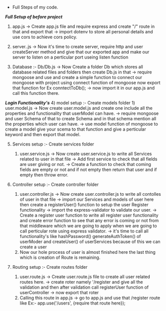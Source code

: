 * Full Steps of my code.

*******Full Setup of before project*******
1) app.js
    -> Create app.js file and require express and create "/" route in that and export that
    -> import dotenv to store all personal details and use cors to achieve cors policy.
2) server..js
    -> Now it's time to create server, require http and user createServer method and give that our exported app and make our server to listen on a perticular port useing listen function

3) Database :- Db/Db.js
    -> Now Create a folder Db which stores all database related files and folders then create Db.js in that
    -> require mongoose and use and create a simple function to connect our mongoose with project using connect function of mongoose now export that function for Ex conntectToDb();
    -> now import it in our app.js and call this function there. 

*******Login Functionality's*******
4) model setup :- Create models folder
    1) user.model.js
       ->  Now create user.model.js and create one include all the properties and functionality that userModel can have.
       -> require mongoose and user Schema of that to create Schema and in that schema mention all the properties which user can have.
       -> use model function of mongoose to create a model give your scema to that function and give a perticular keyword and then export that model.

5)  Services setup :- Create services folder
    1) user.service.js
        -> Now create user.service.js to write all Services related to user in that file
        -> Add first service to check that all fields are user giving or not.
        -> Create a function to check that coming fields are empty or not and if not empty then return that user and if empty then throw error.

6) Controller setup :- Create controller folder
    1) user.controller.js
        -> Now create user.controller.js to write all contolles of user in that file
        -> import our Services and models of user here then create a registerUser() function to setup the user Register functionality
        -> import the express-validator to validate our user.
        -> Create a register user function to write all register user functionality and create error function to see that any error is coming or not from that middleware which we are going to apply when we are going to call perticular rote using express validator.
        -> it's time to call all functionality's like hashPassword() generateAuthToken() of userModer and createUser() of userServices because of this we can create a user
    2) Now our hole process of user is almost finished here the last thing which is creation of Route is remaining.

7) Routing setup :- Create routes folder
    1) user.route.js
    -> Create user.route.js file to create all user related routes here.
    -> create roter namely '/register and give all the validation and then after validation call registerUser function of userController 
    -> now export that roter 
    2) Calling this route in app.js
        -> go to app.js and use that /register route like
            Ex:- app.use('/users', {require that route here});

